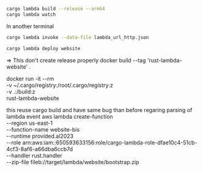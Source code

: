 ```bash
cargo lambda build --release --arm64
cargo lambda watch
```

In another terminal

```bash
cargo lambda invoke --data-file lambda_url_http.json
```

```bash
cargo lambda deploy website
```

=> This don't create release properly
docker build --tag 'rust-lambda-website' .

docker run -it --rm \
  -v ~/.cargo/registry:/root/.cargo/registry:z \
  -v .:/build:z \
  rust-lambda-website

this reuse cargo build and have same bug than before regaring parsing of lambda event
  aws lambda create-function \
     --region us-east-1 \
     --function-name website-bis \
     --runtime provided.al2023 \
     --role arn:aws:iam::650593633156:role/cargo-lambda-role-dfae10c4-51cb-4cf3-8af6-a66dba6ccb7d \
     --handler rust.handler \
     --zip-file fileb://target/lambda/website/bootstrap.zip